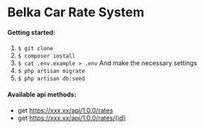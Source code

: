 Belka Car Rate System
=====================
#### Getting started:
1. ``` $ git clone ```
2. ``` $ composer install ```
3. ``` $ cat .env.example > .env ```  And make the necessary settings
4. ``` $ php artisan migrate ```
5. ``` $ php artisan db:seed ```

#### Available api methods: ####
- get https://xxx.xx/api/1.0.0/rates
- get https://xxx.xx/api/1.0.0/rates/{id}
